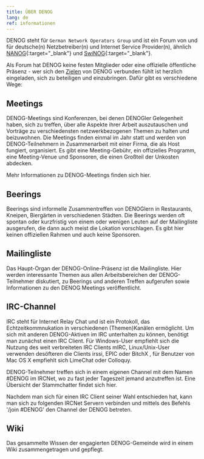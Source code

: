 ```yaml
---
title: ÜBER DENOG
lang: de
ref: informationen
---
```

DENOG steht für `German Network Operators Group` und ist ein Forum von und für deutsche(n) Netzbetreiber(n) und Internet Service Provider(n), ähnlich [NANOG](http://www.nanog.org/){:target="_blank"} und [SwiNOG](http://www.swinog.ch/){:target="_blank"}. 

Als Forum hat DENOG keine festen Mitglieder oder eine offizielle öffentliche Präsenz - wer sich den [Zielen](charta.html) von DENOG verbunden fühlt ist herzlich eingeladen, sich zu beteiligen und einzubringen. 
Dafür gibt es verschiedene Wege:

## Meetings

DENOG-Meetings sind Konferenzen, bei denen DENOGler Gelegenheit haben, sich zu treffen, über alle Aspekte ihrer Arbeit auszutauschen und Vorträge zu verschiedensten netzwerkbezogenen Themen zu halten und beizuwohnen.
Die Meetings finden einmal im Jahr statt und werden von DENOG-Teilnehmern in Zusammenarbeit mit einer Firma, die als Host fungiert, organisiert.
Es gibt eine Meeting-Gebühr, ein offizielles Programm, eine Meeting-Venue und Sponsoren, die einen Großteil der Unkosten abdecken.

Mehr Informationen zu DENOG-Meetings finden sich hier.

## Beerings

Beerings sind informelle Zusammentreffen von DENOGlern in Restaurants, Kneipen, Biergärten in verschiedenen Städten. Die Beerings werden oft spontan oder kurzfristig von einem oder wenigen Leuten auf der Mailingliste ausgerufen, die dann auch meist die Lokation vorschlagen. Es gibt hier keinen offiziellen Rahmen und auch keine Sponsoren.

## Mailingliste

Das Haupt-Organ der DENOG-Online-Präsenz ist die Mailingliste. Hier werden interessante Themen aus allen Arbeitsbereichen der DENOG-Teilnehmer diskutiert, zu Beerings und anderen Treffen aufgerufen sowie Informationen zu den DENOG Meetings veröffentlicht.

## IRC-Channel

IRC steht für Internet Relay Chat und ist ein Protokoll, das Echtzeitkommnukation in verschiedenen (Themen)Kanälen ermöglicht. 
Um sich mit anderen DENOG-Aktiven im IRC unterhalten zu können, benötigt man zunächst einen IRC Client. Für Windows-User empfiehlt sich die Nutzung des weit verbreiteten IRC Clients mIRC, Linux/Unix-User verwenden desöfteren die Clients irssi, EPIC oder BitchX , für Benutzer von Mac OS X empfiehlt sich LimeChat oder Colloquy.

DENOG-Teilnehmer treffen sich in einem eigenen Channel mit dem Namen #DENOG im IRCNet, wo zu fast jeder Tageszeit jemand anzutreffen ist. Eine Übersicht der Stammchatter findet sich hier. 

Nachdem man sich für einen IRC Client seiner Wahl entschieden hat, kann man sich zu folgenden IRCNet Servern verbinden und mittels des Befehls '/join #DENOG' den Channel der DENOG betreten.

## Wiki

Das gesammelte Wissen der engagierten DENOG-Gemeinde wird in einem Wiki zusammengetragen und gepflegt.